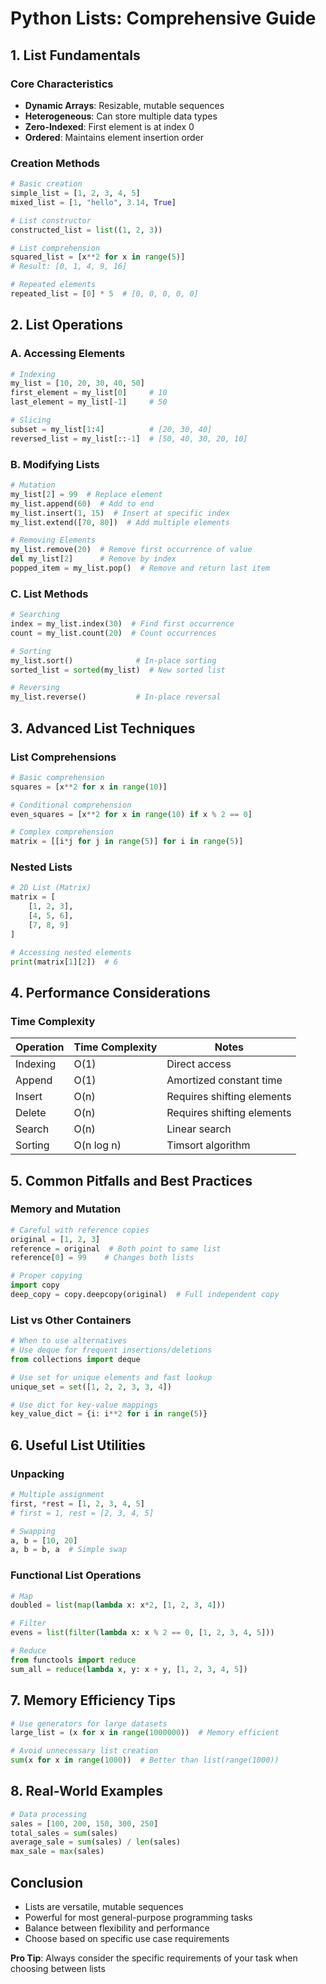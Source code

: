 # Python Lists: Comprehensive Guide

## 1. List Fundamentals

### Core Characteristics

- **Dynamic Arrays**: Resizable, mutable sequences
- **Heterogeneous**: Can store multiple data types
- **Zero-Indexed**: First element is at index 0
- **Ordered**: Maintains element insertion order

### Creation Methods

```python
# Basic creation
simple_list = [1, 2, 3, 4, 5]
mixed_list = [1, "hello", 3.14, True]

# List constructor
constructed_list = list((1, 2, 3))

# List comprehension
squared_list = [x**2 for x in range(5)]
# Result: [0, 1, 4, 9, 16]

# Repeated elements
repeated_list = [0] * 5  # [0, 0, 0, 0, 0]
```

## 2. List Operations

### A. Accessing Elements

```python
# Indexing
my_list = [10, 20, 30, 40, 50]
first_element = my_list[0]     # 10
last_element = my_list[-1]     # 50

# Slicing
subset = my_list[1:4]          # [20, 30, 40]
reversed_list = my_list[::-1]  # [50, 40, 30, 20, 10]
```

### B. Modifying Lists

```python
# Mutation
my_list[2] = 99  # Replace element
my_list.append(60)  # Add to end
my_list.insert(1, 15)  # Insert at specific index
my_list.extend([70, 80])  # Add multiple elements

# Removing Elements
my_list.remove(20)  # Remove first occurrence of value
del my_list[2]      # Remove by index
popped_item = my_list.pop()  # Remove and return last item
```

### C. List Methods

```python
# Searching
index = my_list.index(30)  # Find first occurrence
count = my_list.count(20)  # Count occurrences

# Sorting
my_list.sort()              # In-place sorting
sorted_list = sorted(my_list)  # New sorted list

# Reversing
my_list.reverse()           # In-place reversal
```

## 3. Advanced List Techniques

### List Comprehensions

```python
# Basic comprehension
squares = [x**2 for x in range(10)]

# Conditional comprehension
even_squares = [x**2 for x in range(10) if x % 2 == 0]

# Complex comprehension
matrix = [[i*j for j in range(5)] for i in range(5)]
```

### Nested Lists

```python
# 2D List (Matrix)
matrix = [
    [1, 2, 3],
    [4, 5, 6],
    [7, 8, 9]
]

# Accessing nested elements
print(matrix[1][2])  # 6
```

## 4. Performance Considerations

### Time Complexity

|Operation|Time Complexity|Notes|
|---|---|---|
|Indexing|O(1)|Direct access|
|Append|O(1)|Amortized constant time|
|Insert|O(n)|Requires shifting elements|
|Delete|O(n)|Requires shifting elements|
|Search|O(n)|Linear search|
|Sorting|O(n log n)|Timsort algorithm|

## 5. Common Pitfalls and Best Practices

### Memory and Mutation

```python
# Careful with reference copies
original = [1, 2, 3]
reference = original  # Both point to same list
reference[0] = 99    # Changes both lists

# Proper copying
import copy
deep_copy = copy.deepcopy(original)  # Full independent copy
```

### List vs Other Containers

```python
# When to use alternatives
# Use deque for frequent insertions/deletions
from collections import deque

# Use set for unique elements and fast lookup
unique_set = set([1, 2, 2, 3, 3, 4])

# Use dict for key-value mappings
key_value_dict = {i: i**2 for i in range(5)}
```

## 6. Useful List Utilities

### Unpacking

```python
# Multiple assignment
first, *rest = [1, 2, 3, 4, 5]
# first = 1, rest = [2, 3, 4, 5]

# Swapping
a, b = [10, 20]
a, b = b, a  # Simple swap
```

### Functional List Operations

```python
# Map
doubled = list(map(lambda x: x*2, [1, 2, 3, 4]))

# Filter
evens = list(filter(lambda x: x % 2 == 0, [1, 2, 3, 4, 5]))

# Reduce
from functools import reduce
sum_all = reduce(lambda x, y: x + y, [1, 2, 3, 4, 5])
```

## 7. Memory Efficiency Tips

```python
# Use generators for large datasets
large_list = (x for x in range(1000000))  # Memory efficient

# Avoid unnecessary list creation
sum(x for x in range(1000))  # Better than list(range(1000))
```

## 8. Real-World Examples

```python
# Data processing
sales = [100, 200, 150, 300, 250]
total_sales = sum(sales)
average_sale = sum(sales) / len(sales)
max_sale = max(sales)
```

## Conclusion

- Lists are versatile, mutable sequences
- Powerful for most general-purpose programming tasks
- Balance between flexibility and performance
- Choose based on specific use case requirements

**Pro Tip**: Always consider the specific requirements of your task when choosing between lists